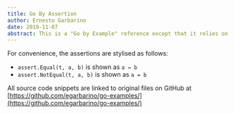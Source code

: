 ```yaml
---
title: Go By Assertion
author: Ernesto Garbarino
date: 2019-11-07
abstract: This is a "Go by Example" reference except that it relies on Unit Testing Assertions as opposed to print statements. 
---
```


For convenience, the assertions are stylised as follows:

* `assert.Equal(t, a, b)` is shown as `a ⇔ b`
* `assert.NotEqual(t, a, b)` is shown as `a ⇎ b` 

All source code snippets are linked to original files on GitHub at [https://github.com/egarbarino/go-examples/](https://github.com/egarbarino/go-examples/)


